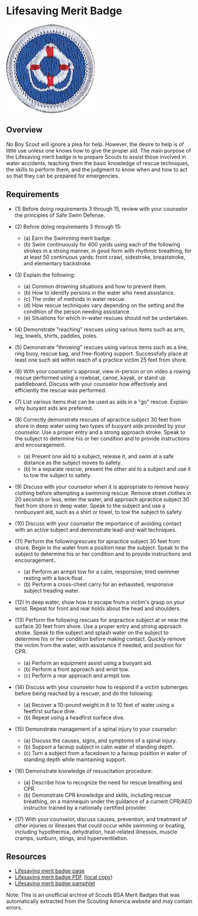 

# Lifesaving Merit Badge

![Lifesaving Merit Badge](images/lifesaving-merit-badge.jpg)

## Overview



No Boy Scout will ignore a plea for help. However, the desire to help is of little use unless one knows how to give the proper aid. The main purpose of the Lifesaving merit badge is to prepare Scouts to assist those involved in water accidents, teaching them the basic knowledge of rescue techniques, the skills to perform them, and the judgment to know when and how to act so that they can be prepared for emergencies.

## Requirements

* (1) Before doing requirements 3 through 15, review with your counselor the principles of Safe Swim Defense.
* (2) Before doing requirements 3 through 15:
    * (a) Earn the Swimming merit badge.
    * (b) Swim continuously for 400 yards using each of the following strokes in a strong manner, in good form with rhythmic breathing, for at least 50 continuous yards: front crawl, sidestroke, breaststroke, and elementary backstroke.


* (3) Explain the following:
    * (a) Common drowning situations and how to prevent them.
    * (b) How to identify persons in the water who need assistance.
    * (c) The order of methods in water rescue.
    * (d) How rescue techniques vary depending on the setting and the condition of the person needing assistance.
    * (e) Situations for which in-water rescues should not be undertaken.


* (4) Demonstrate "reaching" rescues using various items such as arm, leg, towels, shirts, paddles, poles.
* (5) Demonstrate "throwing" rescues using various items such as a line, ring buoy, rescue bag, and free-floating support. Successfully place at least one such aid within reach of a practice victim 25 feet from shore.
* (6) With your counselor's approval, view in-person or on video a rowing rescue performed using a rowboat, canoe, kayak, or stand up paddleboard. Discuss with your counselor how effectively and efficiently the rescue was performed.
* (7) List various items that can be used as aids in a "go" rescue. Explain why buoyant aids are preferred.
* (8) Correctly demonstrate rescues of apractice subject 30 feet from shore in deep water using two types of buoyant aids provided by your counselor. Use a proper entry and a strong approach stroke. Speak to the subject to determine his or her condition and to provide instructions and encouragement.
    * (a) Present one aid to a subject, release it, and swim at a safe distance as the subject moves to safety.
    * (b) In a separate rescue, present the other aid to a subject and use it to tow the subject to safety.


* (9) Discuss with your counselor when it is appropriate to remove heavy clothing before attempting a swimming rescue. Remove street clothes in 20 seconds or less, enter the water, and approach apractice subject 30 feet from shore in deep water. Speak to the subject and use a nonbuoyant aid, such as a shirt or towel, to tow the subject to safety.
* (10) Discuss with your counselor the importance of avoiding contact with an active subject and demonstrate lead-and-wait techniques.
* (11) Perform the followingrescues for apractice subject 30 feet from shore. Begin in the water from a position near the subject. Speak to the subject to determine his or her condition and to provide instructions and encouragement..
    * (a) Perform an armpit tow for a calm, responsive, tired swimmer resting with a back float.
    * (b) Perform a cross-chest carry for an exhausted, responsive subject treading water.


* (12) In deep water, show how to escape from a victim's grasp on your wrist. Repeat for front and rear holds about the head and shoulders.
* (13) Perform the following rescues for anpractice subject at or near the surface 30 feet from shore. Use a proper entry and strong approach stroke. Speak to the subject and splash water on the subject to determine his or her condition before making contact. Quickly remove the victim from the water, with assistance if needed, and position for CPR.
    * (a) Perform an equipment assist using a buoyant aid.
    * (b) Perform a front approach and wrist tow.
    * (c) Perform a rear approach and armpit tow.


* (14) Discuss with your counselor how to respond if a victim submerges before being reached by a rescuer, and do the following:
    * (a) Recover a 10-pound weight in 8 to 10 feet of water using a feetfirst surface dive.
    * (b) Repeat using a headfirst surface dive.


* (15) Demonstrate management of a spinal injury to your counselor:
    * (a) Discuss the causes, signs, and symptoms of a spinal injury.
    * (b) Support a faceup subject in calm water of standing depth.
    * (c) Turn a subject from a facedown to a faceup position in water of standing depth while maintaining support.


* (16) Demonstrate knowledge of resuscitation procedure:
    * (a) Describe how to recognize the need for rescue breathing and CPR.
    * (b) Demonstrate CPR knowledge and skills, including rescue breathing, on a mannequin under the guidance of a current CPR/AED instructor trained by a nationally certified provider.


* (17) With your counselor, discuss causes, prevention, and treatment of other injuries or illnesses that could occur while swimming or boating, including hypothermia, dehydration, heat-related illnesses, muscle cramps, sunburn, stings, and hyperventilation.


## Resources

- [Lifesaving merit badge page](https://www.scouting.org/merit-badges/lifesaving/)
- [Lifesaving merit badge PDF](https://filestore.scouting.org/filestore/Merit_Badge_ReqandRes/Pamphlets/Lifesaving_2025.pdf) ([local copy](files/lifesaving-merit-badge.pdf))
- [Lifesaving merit badge pamphlet](https://www.scoutshop.org/bsa-lifesaving-merit-badge-pamphlet-merit-badge-series-pamphlet-merit-badge-guide-and-659216.html)

Note: This is an unofficial archive of Scouts BSA Merit Badges that was automatically extracted from the Scouting America website and may contain errors.